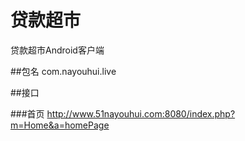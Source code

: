 # 贷款超市
贷款超市Android客户端

##包名
com.nayouhui.live

##接口

###首页
http://www.51nayouhui.com:8080/index.php?m=Home&a=homePage
